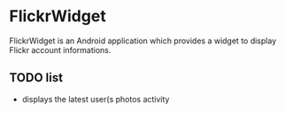 FlickrWidget
============

FlickrWidget is an Android application which provides a widget to display Flickr account informations.

TODO list
---------
* displays the latest user(s photos activity
